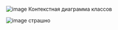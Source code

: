 ![image](https://github.com/Seelane/courseXD/assets/164225344/0956a851-0e0f-470d-a343-93951eb0ffdc)
Контекстная диаграмма классов

![image](https://github.com/Seelane/courseXD/assets/164225344/0340a16b-a1bf-4dd8-b887-b19a847b1708)
страшно
